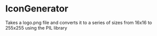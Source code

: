 # IconGenerator
Takes a logo.png file and converts it to a series of sizes from 16x16 to 255x255 using the PIL library
